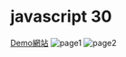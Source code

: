 # javascript 30 

[Demo網站](https://sisyphusla.github.io/js30/)
![page1](https://github.com/sisyphusla/js30/blob/main/src/page1.png)
![page2](https://github.com/sisyphusla/js30/blob/main/src/page2.png)




